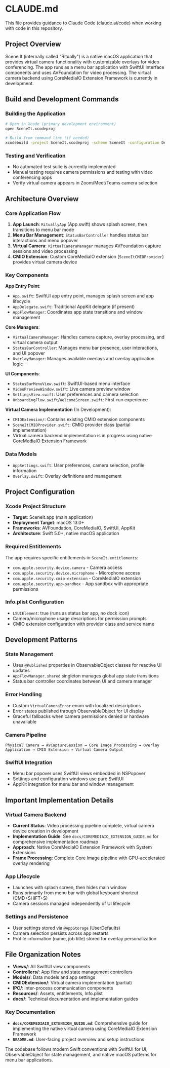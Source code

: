 # CLAUDE.md

This file provides guidance to Claude Code (claude.ai/code) when working with code in this repository.

## Project Overview

Scene It (internally called "Ritually") is a native macOS application that provides virtual camera functionality with customizable overlays for video conferencing. The app runs as a menu bar application with SwiftUI interface components and uses AVFoundation for video processing. The virtual camera backend using CoreMediaIO Extension Framework is currently in development.

## Build and Development Commands

### Building the Application
```bash
# Open in Xcode (primary development environment)
open SceneIt.xcodeproj

# Build from command line (if needed)
xcodebuild -project SceneIt.xcodeproj -scheme SceneIt -configuration Debug build
```

### Testing and Verification
- No automated test suite is currently implemented
- Manual testing requires camera permissions and testing with video conferencing apps
- Verify virtual camera appears in Zoom/Meet/Teams camera selection

## Architecture Overview

### Core Application Flow
1. **App Launch**: `RituallyApp` (App.swift) shows splash screen, then transitions to menu bar mode
2. **Menu Bar Management**: `StatusBarController` handles status bar interactions and menu popover
3. **Virtual Camera**: `VirtualCameraManager` manages AVFoundation capture sessions and video processing
4. **CMIO Extension**: Custom CoreMediaIO extension (`SceneItCMIOProvider`) provides virtual camera device

### Key Components

**App Entry Point**:
- `App.swift`: SwiftUI app entry point, manages splash screen and app lifecycle
- `AppDelegate.swift`: Traditional AppKit delegate (if present)
- `AppFlowManager`: Coordinates app state transitions and window management

**Core Managers**:
- `VirtualCameraManager`: Handles camera capture, overlay processing, and virtual camera output
- `StatusBarController`: Manages menu bar presence, user interactions, and UI popover
- `OverlayManager`: Manages available overlays and overlay application logic

**UI Components**:
- `StatusBarMenuView.swift`: SwiftUI-based menu interface
- `VideoPreviewWindow.swift`: Live camera preview window
- `SettingsView.swift`: User preferences and camera selection
- `OnboardingFlow.swift`/`WelcomeScreen.swift`: First-run experience

**Virtual Camera Implementation** (In Development):
- `CMIOExtension/`: Contains existing CMIO extension components
- `SceneItCMIOProvider.swift`: CMIO provider class (partial implementation)
- Virtual camera backend implementation is in progress using native CoreMediaIO Extension Framework

### Data Models
- `AppSettings.swift`: User preferences, camera selection, profile information
- `Overlay.swift`: Overlay definitions and management

## Project Configuration

### Xcode Project Structure
- **Target**: SceneIt.app (main application)
- **Deployment Target**: macOS 13.0+
- **Frameworks**: AVFoundation, CoreMediaIO, SwiftUI, AppKit
- **Architecture**: Swift 5.0+, native macOS application

### Required Entitlements
The app requires specific entitlements in `SceneIt.entitlements`:
- `com.apple.security.device.camera` - Camera access
- `com.apple.security.device.microphone` - Microphone access
- `com.apple.security.cmio-extension` - CoreMediaIO extension
- `com.apple.security.app-sandbox` - App sandbox with appropriate permissions

### Info.plist Configuration
- `LSUIElement`: true (runs as status bar app, no dock icon)
- Camera/microphone usage descriptions for permission prompts
- CMIO extension configuration with provider class and service name

## Development Patterns

### State Management
- Uses `@Published` properties in ObservableObject classes for reactive UI updates
- `AppFlowManager.shared` singleton manages global app state transitions
- Status bar controller coordinates between UI and camera manager

### Error Handling
- Custom `VirtualCameraError` enum with localized descriptions
- Error states published through ObservableObject for UI display
- Graceful fallbacks when camera permissions denied or hardware unavailable

### Camera Pipeline
```
Physical Camera → AVCaptureSession → Core Image Processing → Overlay Application → CMIO Extension → Virtual Camera Output
```

### SwiftUI Integration
- Menu bar popover uses SwiftUI views embedded in NSPopover
- Settings and configuration windows use pure SwiftUI
- AppKit integration for menu bar and window management

## Important Implementation Details

### Virtual Camera Backend
- **Current Status**: Video processing pipeline complete, virtual camera device creation in development
- **Implementation Guide**: See `docs/COREMEDIAIO_EXTENSION_GUIDE.md` for comprehensive implementation roadmap  
- **Approach**: Native CoreMediaIO Extension Framework with System Extensions
- **Frame Processing**: Complete Core Image pipeline with GPU-accelerated overlay rendering

### App Lifecycle
- Launches with splash screen, then hides main window
- Runs primarily from menu bar with global keyboard shortcut (CMD+SHIFT+S)
- Camera sessions managed independently of UI lifecycle

### Settings and Persistence
- User settings stored via `@AppStorage` (UserDefaults)
- Camera selection persists across app restarts
- Profile information (name, job title) stored for overlay personalization

## File Organization Notes

- **Views/**: All SwiftUI view components
- **Controllers/**: App flow and state management controllers  
- **Models/**: Data models and app settings
- **CMIOExtension/**: Virtual camera implementation (partial)
- **IPC/**: Inter-process communication components
- **Resources/**: Assets, entitlements, Info.plist
- **docs/**: Technical documentation and implementation guides

### Key Documentation
- **`docs/COREMEDIAIO_EXTENSION_GUIDE.md`**: Comprehensive guide for implementing the native virtual camera using CoreMediaIO Extension Framework
- **`README.md`**: User-facing project overview and setup instructions

The codebase follows modern Swift conventions with SwiftUI for UI, ObservableObject for state management, and native macOS patterns for menu bar applications.